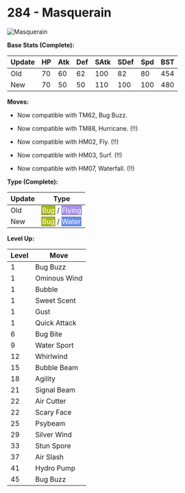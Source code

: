 # 284 - Masquerain
![][284]

**Base Stats (Complete):**

Update | HP | Atk | Def | SAtk | SDef | Spd | BST
---    | ---| --- | --- | ---  | ---  | --- | ---
Old    | 70 |  60 |  62 |  100  |  82  |  80  |  454
New    | 70 |  50 |  50 |  110  |  100  |  100  |  480

**Moves:**

 - Now compatible with TM62, Bug Buzz.

 - Now compatible with TM88, Hurricane. (!!)

 - Now compatible with HM02, Fly. (!!)

 - Now compatible with HM03, Surf. (!!)

 - Now compatible with HM07, Waterfall. (!!)

**Type (Complete):**

Update | Type
---    | ---
Old    | <span style="color:white; background:#A8B820; border: 1px solid #6D7815">Bug</span> / <span style="color:white; background:#A890F0; border: 1px solid #6D5E9C">Flying</span>
New    | <span style="color:white; background:#A8B820; border: 1px solid #6D7815">Bug</span> / <span style="color:white; background:#6890F0; border: 1px solid #445E9C">Water</span>

**Level Up:**

Level | Move
---   | ---
  1   | Bug Buzz
  1   | Ominous Wind
  1   | Bubble
  1   | Sweet Scent
  1   | Gust
  1   | Quick Attack
  6   | Bug Bite
  9   | Water Sport
 12   | Whirlwind
 15   | Bubble Beam
 18   | Agility
 21   | Signal Beam
 22   | Air Cutter
 22   | Scary Face
 25   | Psybeam
 29   | Silver Wind
 33   | Stun Spore
 37   | Air Slash
 41   | Hydro Pump
 45   | Bug Buzz



[284]: https://raw.githubusercontent.com/PokeAPI/sprites/master/sprites/pokemon/284.png "Masquerain"
